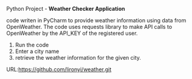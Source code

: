 
Python Project - 
**Weather Checker Application**

code writen in PyCharm to provide weather information using data from OpenWeather.
The code uses requests library to make API calls to OpenWeather by the API_KEY of the registered user. 

1. Run the code
2. Enter a city name 
3. retrieve the weather information for the given city.

URL:https://github.com/lironyi/weather.git

